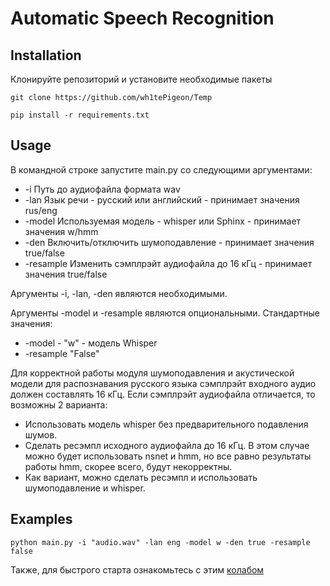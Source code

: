 # Automatic Speech Recognition

## Installation
Клонируйте репозиторий и установите необходимые пакеты

`git clone https://github.com/wh1tePigeon/Temp`

`pip install -r requirements.txt`


## Usage
В командной строке запустите main.py со следующими аргументами:
- -i Путь до аудиофайла формата wav
- -lan Язык речи - русский или английский - принимает значения rus/eng
- -model Используемая модель - whisper или Sphinx - принимает значения w/hmm
- -den Включить/отключить шумоподавление - принимает значения true/false
- -resample Изменить сэмплрэйт аудиофайла до 16 кГц - принимает значения true/false


Аргументы -i, -lan, -den являются необходимыми.


Аргументы -model и -resample являются опциональными. Стандартные значения:
- -model - "w" - модель Whisper
- -resample "False"


Для корректной работы модуля шумоподавления и акустической модели для распознавания русского языка сэмплрэйт входного аудио должен составлять 16 кГц. Если сэмплрэйт аудиофайла отличается, то возможны 2 варианта:
- Использовать модель whisper без предварительного подавления шумов.
- Сделать ресэмпл исходного аудиофайла до 16 кГц. В этом случае можно будет использовать nsnet и hmm, но все равно результаты работы hmm, скорее всего, будут некорректны.
- Как вариант, можно сделать ресэмпл и использовать шумоподавление и whisper.


## Examples
`python main.py -i "audio.wav" -lan eng -model w -den true -resample false`


Также, для быстрого старта ознакомьтесь с этим [колабом]()
